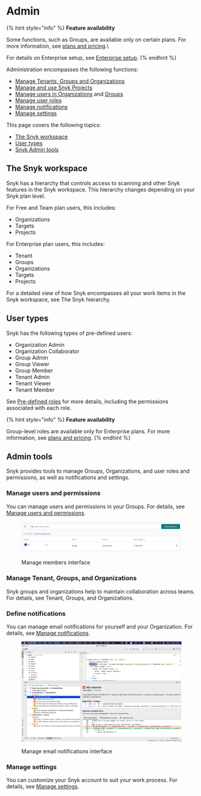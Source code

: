 # Admin

{% hint style="info" %}
**Feature availability**

Some functions, such as Groups, are available only on certain plans. For more information, see [plans and pricing](https://snyk.io/plans/).\


For details on Enterprise setup, see [Enterprise setup](../enterprise-setup/).
{% endhint %}

Administration encompasses the following functions:

* [Manage Tenants, Groups and Organizations](./#manage-tenant-groups-and-organizations)
* [Manage and use Snyk Projects](snyk-projects/)
* [Manage users in Organizations](groups-and-organizations/organizations/manage-users-in-organizations.md) and [Groups](groups-and-organizations/groups/manage-users-in-a-group.md)
* [Manage user roles](user-roles/)
* [Manage notifications](manage-notifications.md)
* [Manage settings](groups-and-organizations/group-and-organization-settings.md)

This page covers the following topics:

* [The Snyk workspace](./#the-snyk-workspace)
* [User types](./#user-types)
* [Snyk Admin tools](./#snyk-admin-tools)

## The Snyk workspace

Snyk has a hierarchy that controls access to scanning and other Snyk features in the Snyk workspace. This hierarchy changes depending on your Snyk plan level.

For Free and Team plan users, this includes:

* Organizations
* Targets
* Projects

For Enterprise plan users, this includes:

* Tenant
* Groups
* Organizations
* Targets
* Projects

For a detailed view of how Snyk encompasses all your work items in the Snyk workspace, see The Snyk hierarchy.&#x20;

## User types

Snyk has the following types of pre-defined users:

* Organization Admin
* Organization Collaborator
* Group Admin
* Group Viewer
* Group Member
* Tenant Admin
* Tenant Viewer
* Tenant Member

See [Pre-defined roles](user-roles/pre-defined-roles.md) for more details, including the permissions associated with each role.

{% hint style="info" %}
**Feature availability**

Group-level roles are available only for Enterprise plans. For more information, see [plans and pricing](https://snyk.io/plans/).&#x20;
{% endhint %}

## Admin tools

Snyk provides tools to manage Groups, Organizations, and user roles and permissions, as well as notifications and settings.

### Manage users and permissions

You can manage users and permissions in your Groups. For details, see [Manage users and permissions](user-roles/user-role-management.md).

<figure><img src="../.gitbook/assets/image (245) (1) (1) (1).png" alt="Manage members interface"><figcaption><p>Manage members interface</p></figcaption></figure>

### Manage Tenant, Groups, and Organizations

Snyk groups and organizations help to maintain collaboration across teams. For details, see Tenant, Groups, and Organizations.

### Define notifications

You can manage email notifications for yourself and your Organization. For details, see [Manage notifications](manage-notifications.md).

<figure><img src="../.gitbook/assets/image (6) (2).png" alt="Manage email notifications interface"><figcaption><p>Manage email notifications interface</p></figcaption></figure>

### Manage settings

You can customize your Snyk account to suit your work process. For details, see [Manage settings](groups-and-organizations/group-and-organization-settings.md).

